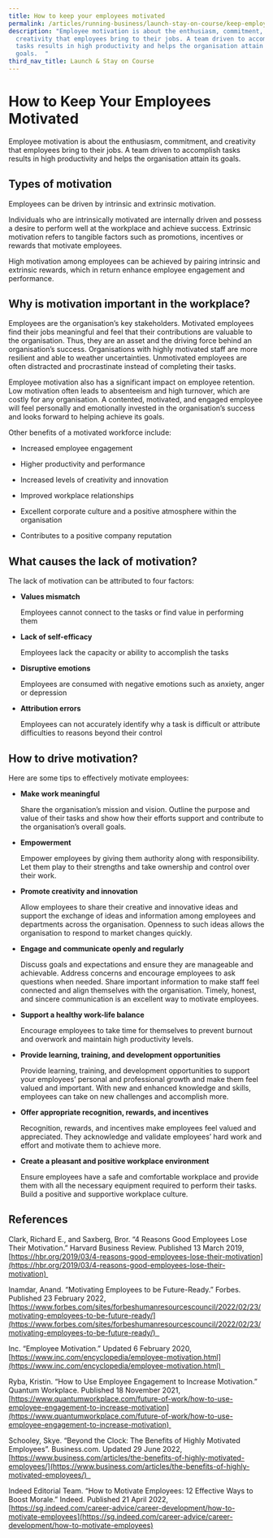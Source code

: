 ```yaml
---
title: How to keep your employees motivated
permalink: /articles/running-business/launch-stay-on-course/keep-employees-focused-motivated/
description: "Employee motivation is about the enthusiasm, commitment, and
  creativity that employees bring to their jobs. A team driven to accomplish
  tasks results in high productivity and helps the organisation attain its
  goals.  "
third_nav_title: Launch & Stay on Course
---
```


# How to Keep Your Employees Motivated 

Employee motivation is about the enthusiasm, commitment, and creativity that employees bring to their jobs. A team driven to accomplish tasks results in high productivity and helps the organisation attain its goals.  

## Types of motivation 

Employees can be driven by intrinsic and extrinsic motivation.  

Individuals who are intrinsically motivated are internally driven and possess a desire to perform well at the workplace and achieve success. Extrinsic motivation refers to tangible factors such as promotions, incentives or rewards that motivate employees.  

High motivation among employees can be achieved by pairing intrinsic and extrinsic rewards, which in return enhance employee engagement and performance.  

## Why is motivation important in the workplace?  

Employees are the organisation’s key stakeholders. Motivated employees find their jobs meaningful and feel that their contributions are valuable to the organisation. Thus, they are an asset and the driving force behind an organisation’s success. Organisations with highly motivated staff are more resilient and able to weather uncertainties. Unmotivated employees are often distracted and procrastinate instead of completing their tasks.  

Employee motivation also has a significant impact on employee retention. Low motivation often leads to absenteeism and high turnover, which are costly for any organisation. A contented, motivated, and engaged employee will feel personally and emotionally invested in the organisation’s success and looks forward to helping achieve its goals.  

Other benefits of a motivated workforce include:  

*   Increased employee engagement 
    
*   Higher productivity and performance 
    
*   Increased levels of creativity and innovation  
    
*   Improved workplace relationships 
    
*   Excellent corporate culture and a positive atmosphere within the organisation  
    
*   Contributes to a positive company reputation 
    

## What causes the lack of motivation?  

The lack of motivation can be attributed to four factors: 

*   **Values mismatch**
    

	Employees cannot connect to the tasks or find value in performing them 

*   **Lack of self-efficacy**  
    

	Employees lack the capacity or ability to accomplish the tasks 

*  **Disruptive emotions**  
    

	Employees are consumed with negative emotions such as anxiety, anger or depression 

*   **Attribution errors**  
    

	Employees can not accurately identify why a task is difficult or attribute difficulties to reasons beyond their control 

## How to drive motivation? 

Here are some tips to effectively motivate employees: 

*   **Make work meaningful** 
    

	Share the organisation’s mission and vision. Outline the purpose and value of their tasks and show how their efforts support and contribute to the organisation’s overall goals.  

*   **Empowerment** 
    

	Empower employees by giving them authority along with responsibility. Let them play to their strengths and take ownership and control over their work. 

*   **Promote creativity and innovation** 
    

	Allow employees to share their creative and innovative ideas and support the exchange of ideas and information among employees and departments across the organisation. Openness to such ideas allows the organisation to respond to market changes quickly. 

*  **Engage and communicate openly and regularly**  
    

	Discuss goals and expectations and ensure they are manageable and achievable. Address concerns and encourage employees to ask questions when needed. Share important information to make staff feel connected and align themselves with the organisation. Timely, honest, and sincere communication is an excellent way to motivate employees.  

*   **Support a healthy work-life balance** 
    

	Encourage employees to take time for themselves to prevent burnout and overwork and maintain high productivity levels. 

*   **Provide learning, training, and development opportunities** 
    

	Provide learning, training, and development opportunities to support your employees’ personal and professional growth and make them feel valued and important. With new and enhanced knowledge and skills, employees can take on new challenges and accomplish more. 

*   **Offer appropriate recognition, rewards, and incentives** 
    

	Recognition, rewards, and incentives make employees feel valued and appreciated. They acknowledge and validate employees’ hard work and effort and motivate them to achieve more.  

*   **Create a pleasant and positive workplace environment** 
    

	Ensure employees have a safe and comfortable workplace and provide them with all the necessary equipment required to perform their tasks. Build a positive and supportive workplace culture.  

## References 

Clark, Richard E., and Saxberg, Bror. “4 Reasons Good Employees Lose Their Motivation.” Harvard Business Review. Published 13 March 2019, [https://hbr.org/2019/03/4-reasons-good-employees-lose-their-motivation](https://hbr.org/2019/03/4-reasons-good-employees-lose-their-motivation) 

Inamdar, Anand. “Motivating Employees to be Future-Ready.” Forbes. Published 23 February 2022, [https://www.forbes.com/sites/forbeshumanresourcescouncil/2022/02/23/motivating-employees-to-be-future-ready/](https://www.forbes.com/sites/forbeshumanresourcescouncil/2022/02/23/motivating-employees-to-be-future-ready/)  

Inc. “Employee Motivation.” Updated 6 February 2020, [https://www.inc.com/encyclopedia/employee-motivation.html](https://www.inc.com/encyclopedia/employee-motivation.html)  

Ryba, Kristin. “How to Use Employee Engagement to Increase Motivation.” Quantum Workplace. Published 18 November 2021, [https://www.quantumworkplace.com/future-of-work/how-to-use-employee-engagement-to-increase-motivation](https://www.quantumworkplace.com/future-of-work/how-to-use-employee-engagement-to-increase-motivation) 

Schooley, Skye. “Beyond the Clock: The Benefits of Highly Motivated Employees”. Business.com. Updated 29 June 2022, [https://www.business.com/articles/the-benefits-of-highly-motivated-employees/](https://www.business.com/articles/the-benefits-of-highly-motivated-employees/)  

Indeed Editorial Team. “How to Motivate Employees: 12 Effective Ways to Boost Morale.” Indeed. Published 21 April 2022, [https://sg.indeed.com/career-advice/career-development/how-to-motivate-employees](https://sg.indeed.com/career-advice/career-development/how-to-motivate-employees)